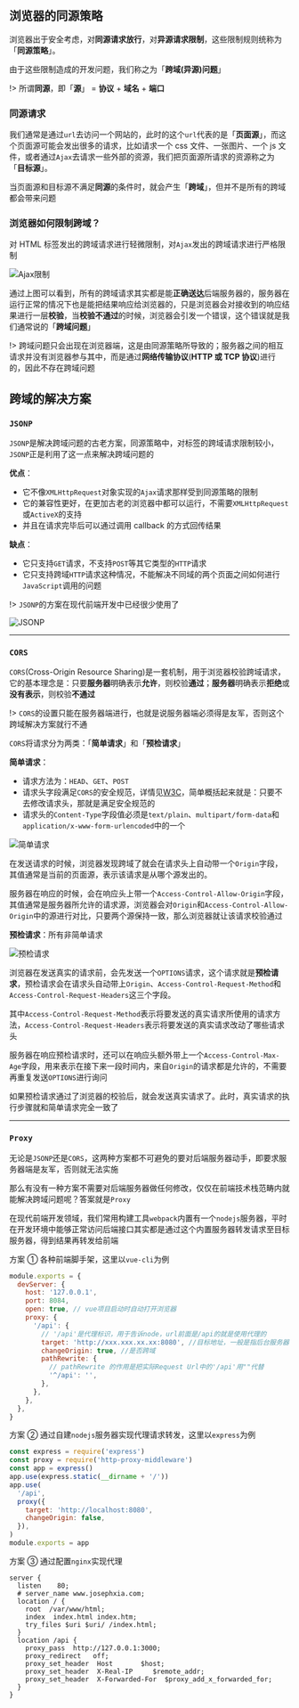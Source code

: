 ## 浏览器的同源策略

浏览器出于安全考虑，对**同源请求放行**，对**异源请求限制**，这些限制规则统称为「**同源策略**」。

由于这些限制造成的开发问题，我们称之为「**跨域(异源)问题**」

!> 所谓**同源**，即「**源**」 = **协议** + **域名** + **端口**

### 同源请求

我们通常是通过`url`去访问一个网站的，此时的这个`url`代表的是「**页面源**」，而这个页面源可能会发出很多的请求，比如请求一个 css 文件、一张图片、一个 js 文件，或者通过`Ajax`去请求一些外部的资源，我们把页面源所请求的资源称之为「**目标源**」。

当页面源和目标源不满足**同源**的条件时，就会产生「**跨域**」，但并不是所有的跨域都会带来问题

### 浏览器如何限制跨域？

对 HTML 标签发出的跨域请求进行轻微限制，对`Ajax`发出的跨域请求进行严格限制

![Ajax限制](./assets/Ajax限制.png)

通过上图可以看到，所有的跨域请求其实都是能**正确送达**后端服务器的，服务器在运行正常的情况下也是能把结果响应给浏览器的，只是浏览器会对接收到的响应结果进行一层**校验**，当**校验不通过**的时候，浏览器会引发一个错误，这个错误就是我们通常说的「**跨域问题**」

!> 跨域问题只会出现在浏览器端，这是由同源策略所导致的；服务器之间的相互请求并没有浏览器参与其中，而是通过**网络传输协议**(**HTTP 或 TCP 协议**)进行的，因此不存在跨域问题

## 跨域的解决方案

### `JSONP`

`JSONP`是解决跨域问题的古老方案，同源策略中，对标签的跨域请求限制较小，`JSONP`正是利用了这一点来解决跨域问题的

**优点**：

- 它不像`XMLHttpRequest`对象实现的`Ajax`请求那样受到同源策略的限制
- 它的兼容性更好，在更加古老的浏览器中都可以运行，不需要`XMLHttpRequest`或`ActiveX`的支持
- 并且在请求完毕后可以通过调用 callback 的方式回传结果

**缺点**：

- 它只支持`GET`请求，不支持`POST`等其它类型的`HTTP`请求
- 它只支持跨域`HTTP`请求这种情况，不能解决不同域的两个页面之间如何进行`JavaScript`调用的问题

!> `JSONP`的方案在现代前端开发中已经很少使用了

![JSONP](./assets/jsonp.png)

[](../demo/javascript/跨域/jsonp/server.js ':include :type=code js')

[](../demo/javascript/跨域/jsonp/index.html ':include :type=code html')

---

### `CORS`

`CORS`(Cross-Origin Resource Sharing)是一套机制，用于浏览器校验跨域请求，它的基本理念是：只要**服务器**明确表示**允许**，则校验**通过**；**服务器**明确表示**拒绝**或**没有表示**，则校验**不通过**

!> `CORS`的设置只能在服务器端进行，也就是说服务器端必须得是友军，否则这个跨域解决方案就行不通

`CORS`将请求分为两类：「**简单请求**」和「**预检请求**」

**简单请求**：

- 请求方法为：`HEAD`、`GET`、`POST`
- 请求头字段满足`CORS`的安全规范，详情见[W3C](https://fetch.spec.whatwg.org/#cross-origin-resource-policy-header)，简单概括起来就是：只要不去修改请求头，那就是满足安全规范的
- 请求头的`Content-Type`字段值必须是`text/plain`、`multipart/form-data`和`application/x-www-form-urlencoded`中的一个

![简单请求](./assets/简单请求.png)

在发送请求的时候，浏览器发现跨域了就会在请求头上自动带一个`Origin`字段，其值通常是当前的页面源，表示该请求是从哪个源发出的。

服务器在响应的时候，会在响应头上带一个`Access-Control-Allow-Origin`字段，其值通常是服务器所允许的请求源，浏览器会对`Origin`和`Access-Control-Allow-Origin`中的源进行对比，只要两个源保持一致，那么浏览器就让该请求校验通过

**预检请求**：所有非简单请求

![预检请求](./assets/预检请求.png)

浏览器在发送真实的请求前，会先发送一个`OPTIONS`请求，这个请求就是**预检请求**，预检请求会在请求头自动带上`Origin`、`Access-Control-Request-Method`和`Access-Control-Request-Headers`这三个字段。

其中`Access-Control-Request-Method`表示将要发送的真实请求所使用的请求方法，`Access-Control-Request-Headers`表示将要发送的真实请求改动了哪些请求头

服务器在响应预检请求时，还可以在响应头额外带上一个`Access-Control-Max-Age`字段，用来表示在接下来一段时间内，来自`Origin`的请求都是允许的，不需要再重复发送`OPTIONS`进行询问

如果预检请求通过了浏览器的校验后，就会发送真实请求了。此时，真实请求的执行步骤就和简单请求完全一致了

---

### `Proxy`

无论是`JSONP`还是`CORS`，这两种方案都不可避免的要对后端服务器动手，即要求服务器端是友军，否则就无法实施

那么有没有一种方案不需要对后端服务器做任何修改，仅仅在前端技术栈范畴内就能解决跨域问题呢？答案就是`Proxy`

在现代前端开发领域，我们常用构建工具`webpack`内置有一个`nodejs`服务器，平时在开发环境中能够正常访问后端接口其实都是通过这个内置服务器转发请求至目标服务器，得到结果再转发给前端

方案 ① 各种前端脚手架，这里以`vue-cli`为例

```js
module.exports = {
  devServer: {
    host: '127.0.0.1',
    port: 8084,
    open: true, // vue项目启动时自动打开浏览器
    proxy: {
      '/api': {
        // '/api'是代理标识，用于告诉node，url前面是/api的就是使用代理的
        target: 'http://xxx.xxx.xx.xx:8080', //目标地址，一般是指后台服务器地址
        changeOrigin: true, //是否跨域
        pathRewrite: {
          // pathRewrite 的作用是把实际Request Url中的'/api'用""代替
          '^/api': '',
        },
      },
    },
  },
}
```

方案 ② 通过自建`nodejs`服务器实现代理请求转发，这里以`express`为例

```js
const express = require('express')
const proxy = require('http-proxy-middleware')
const app = express()
app.use(express.static(__dirname + '/'))
app.use(
  '/api',
  proxy({
    target: 'http://localhost:8080',
    changeOrigin: false,
  }),
)
module.exports = app
```

方案 ③ 通过配置`nginx`实现代理

```nginx
server {
  listen    80;
  # server_name www.josephxia.com;
  location / {
    root  /var/www/html;
    index  index.html index.htm;
    try_files $uri $uri/ /index.html;
  }
  location /api {
    proxy_pass  http://127.0.0.1:3000;
    proxy_redirect   off;
    proxy_set_header  Host       $host;
    proxy_set_header  X-Real-IP     $remote_addr;
    proxy_set_header  X-Forwarded-For  $proxy_add_x_forwarded_for;
  }
}
```
